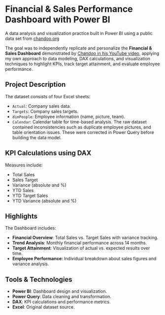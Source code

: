 # Financial & Sales Performance Dashboard with Power BI
A data analysis and visualization practice built in Power BI using a public data set from [chandoo.org](https://chandoo.org/wp/)

The goal was to independently replicate and personalize the **Financial & Sales Dashboard** demonstrated by [Chandoo in his YouTube video](https://youtu.be/i3AR0gt9SHA?si=suMojILCSCgra5D2), applying my own approach to data modeling, DAX calculations, and visualization techniques to highlight KPIs, track target attainment, and evaluate employee performance.

## Project Description
The dataset consists of four Excel sheets:
-  `Actual`: Company sales data.
-  `Targets`: Company sales targets.
-  `dimPeople`: Employee information (name, picture, team).
-  `Calendar`: Calendar table for time-based analysis.
The raw dataset contained inconsistencies such as duplicate employee pictures, and table orientation issues. These were corrected in Power Query before building the data model.

## KPI Calculations using DAX
Measures include:
- Total Sales
- Sales Target
- Variance (absolute and %)
- YTD Sales
- YTD Target Sales
- YTD Variance (absolute and %)

## Highlights
The Dashboard includes:
- **Financial Overview**: Total Sales vs. Target Sales with variance tracking.
- **Trend Analysis**: Monthly financial performance across 14 months.
- **Target Attainment**: Visualization of actual vs. expected results over time.
- **Employee Performance**: Individual breakdown about sales figures and variance analysis.

## Tools & Technologies

- **Power BI**: Dashboard design and visualization.
- **Power Query**: Data cleaning and transformation.
- **DAX**: KPI calculations and performance metrics.
- **Excel**: Original dataset source.
